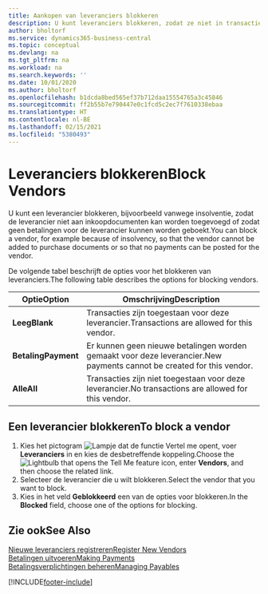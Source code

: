 ```yaml
---
title: Aankopen van leveranciers blokkeren
description: U kunt leveranciers blokkeren, zodat ze niet in transacties kunnen worden opgenomen, of alleen nieuwe betalingen aan hen blokkeren.
author: bholtorf
ms.service: dynamics365-business-central
ms.topic: conceptual
ms.devlang: na
ms.tgt_pltfrm: na
ms.workload: na
ms.search.keywords: ''
ms.date: 10/01/2020
ms.author: bholtorf
ms.openlocfilehash: b1dcda8bed565ef37b712daa15554765a3c45846
ms.sourcegitcommit: ff2b55b7e790447e0c1fcd5c2ec7f7610338ebaa
ms.translationtype: HT
ms.contentlocale: nl-BE
ms.lasthandoff: 02/15/2021
ms.locfileid: "5380493"
---
```

# <a name="block-vendors"></a><span data-ttu-id="9170e-103">Leveranciers blokkeren</span><span class="sxs-lookup"><span data-stu-id="9170e-103">Block Vendors</span></span>
<span data-ttu-id="9170e-104">U kunt een leverancier blokkeren, bijvoorbeeld vanwege insolventie, zodat de leverancier niet aan inkoopdocumenten kan worden toegevoegd of zodat geen betalingen voor de leverancier kunnen worden geboekt.</span><span class="sxs-lookup"><span data-stu-id="9170e-104">You can block a vendor, for example because of insolvency, so that the vendor cannot be added to purchase documents or so that no payments can be posted for the vendor.</span></span>

<span data-ttu-id="9170e-105">De volgende tabel beschrijft de opties voor het blokkeren van leveranciers.</span><span class="sxs-lookup"><span data-stu-id="9170e-105">The following table describes the options for blocking vendors.</span></span>  

|<span data-ttu-id="9170e-106">Optie</span><span class="sxs-lookup"><span data-stu-id="9170e-106">Option</span></span>|<span data-ttu-id="9170e-107">Omschrijving</span><span class="sxs-lookup"><span data-stu-id="9170e-107">Description</span></span>|  
|--------------------|------------|  
|<span data-ttu-id="9170e-108">**Leeg**</span><span class="sxs-lookup"><span data-stu-id="9170e-108">**Blank**</span></span>|<span data-ttu-id="9170e-109">Transacties zijn toegestaan voor deze leverancier.</span><span class="sxs-lookup"><span data-stu-id="9170e-109">Transactions are allowed for this vendor.</span></span>|
|<span data-ttu-id="9170e-110">**Betaling**</span><span class="sxs-lookup"><span data-stu-id="9170e-110">**Payment**</span></span>|<span data-ttu-id="9170e-111">Er kunnen geen nieuwe betalingen worden gemaakt voor deze leverancier.</span><span class="sxs-lookup"><span data-stu-id="9170e-111">New payments cannot be created for this vendor.</span></span>|  
|<span data-ttu-id="9170e-112">**Alle**</span><span class="sxs-lookup"><span data-stu-id="9170e-112">**All**</span></span>|<span data-ttu-id="9170e-113">Transacties zijn niet toegestaan voor deze leverancier.</span><span class="sxs-lookup"><span data-stu-id="9170e-113">No transactions are allowed for this vendor.</span></span>|  

## <a name="to-block-a-vendor"></a><span data-ttu-id="9170e-114">Een leverancier blokkeren</span><span class="sxs-lookup"><span data-stu-id="9170e-114">To block a vendor</span></span>  
1. <span data-ttu-id="9170e-115">Kies het pictogram ![Lampje dat de functie Vertel me opent](media/ui-search/search_small.png "Vertel me wat u wilt doen"), voer **Leveranciers** in en kies de desbetreffende koppeling.</span><span class="sxs-lookup"><span data-stu-id="9170e-115">Choose the ![Lightbulb that opens the Tell Me feature](media/ui-search/search_small.png "Tell me what you want to do") icon, enter **Vendors**, and then choose the related link.</span></span>
2. <span data-ttu-id="9170e-116">Selecteer de leverancier die u wilt blokkeren.</span><span class="sxs-lookup"><span data-stu-id="9170e-116">Select the vendor that you want to block.</span></span>
3. <span data-ttu-id="9170e-117">Kies in het veld **Geblokkeerd** een van de opties voor blokkeren.</span><span class="sxs-lookup"><span data-stu-id="9170e-117">In the **Blocked** field, choose one of the options for blocking.</span></span>

## <a name="see-also"></a><span data-ttu-id="9170e-118">Zie ook</span><span class="sxs-lookup"><span data-stu-id="9170e-118">See Also</span></span>  
[<span data-ttu-id="9170e-119">Nieuwe leveranciers registreren</span><span class="sxs-lookup"><span data-stu-id="9170e-119">Register New Vendors</span></span>](purchasing-how-register-new-vendors.md)  
[<span data-ttu-id="9170e-120">Betalingen uitvoeren</span><span class="sxs-lookup"><span data-stu-id="9170e-120">Making Payments</span></span>](payables-make-payments.md)  
[<span data-ttu-id="9170e-121">Betalingsverplichtingen beheren</span><span class="sxs-lookup"><span data-stu-id="9170e-121">Managing Payables</span></span>](payables-manage-payables.md)


[!INCLUDE[footer-include](includes/footer-banner.md)]